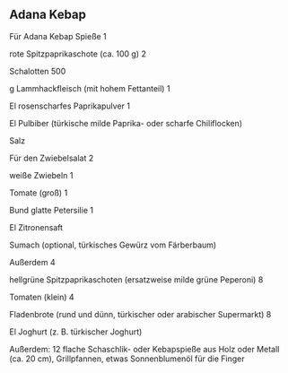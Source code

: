 ## Adana Kebap

Für Adana Kebap Spieße
1

rote Spitzpaprikaschote (ca. 100 g)
2

Schalotten
500

g Lammhackfleisch (mit hohem Fettanteil)
1

El rosenscharfes Paprikapulver
1

El Pulbiber (türkische milde Paprika- oder scharfe Chiliflocken)

Salz

Für den Zwiebelsalat
2

weiße Zwiebeln
1

Tomate (groß)
1

Bund glatte Petersilie
1

El Zitronensaft

Sumach (optional, türkisches Gewürz vom Färberbaum)

Außerdem
4

hellgrüne Spitzpaprikaschoten (ersatzweise milde grüne Peperoni)
8

Tomaten (klein)
4

Fladenbrote (rund und dünn, türkischer oder arabischer Supermarkt)
8

El Joghurt (z. B. türkischer Joghurt)

Außerdem: 12 flache Schaschlik- oder Kebapspieße aus Holz oder Metall (ca. 20 cm), Grillpfannen, etwas Sonnenblumenöl für die Finger
